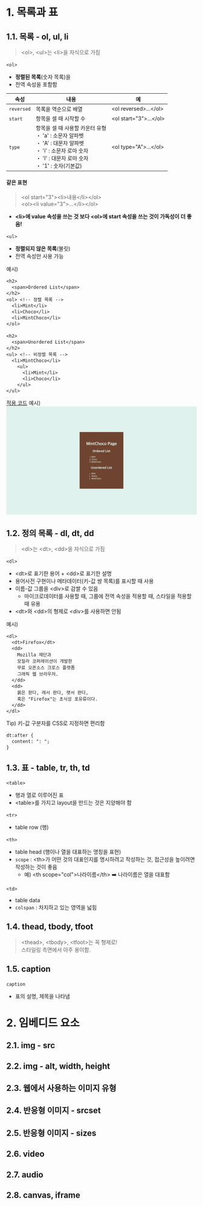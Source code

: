 # 1. 목록과 표
## 1.1. 목록 - ol, ul, li

> \<ol>, \<ul>는 \<li>을 자식으로 가짐

`<ol>`
 - **정렬된 목록**(숫자 목록)을
 - 전역 속성을 포함함
  
| 속성       | 내용                                                                                                                                                                    | 예                       |
| ---------- | ----------------------------------------------------------------------------------------------------------------------------------------------------------------------- | ------------------------ |
| `reversed` | 목록을 역순으로 배열                                                                                                                                                    | \<ol reversed>...\</ol>  |
| `start`    | 항목을 셀 때 시작할 수                                                                                                                                                  | \<ol start="3">...\</ol> |
| `type`     | 항목을 셀 때 사용할 카운터 유형<br> ・ 'a' : 소문자 알파벳<br>・ 'A' : 대문자 알파벳<br>・ 'i' : 소문자 로마 숫자<br>・ 'I' : 대문자 로마 숫자<br>・ '1' : 숫자(기본값) | \<ol type="A">...\</ol>  |

#### 같은 표현
> \<ol start="3">\<li>내용\</li>\</ol><br>\<ol>\<li value="3">...\</li>\</ol><br>
- **\<li>에 value 속성을 쓰는 것 보다 \<ol>에 start 속성을 쓰는 것이 가독성이 더 좋음!**

`<ul>`
 - **정렬되지 않은 목록**(불릿)
 - 전역 속성만 사용 가능


예시)
```
<h2>
  <span>Ordered List</span>
</h2>
<ol> <!-- 정렬 목록 -->
  <li>Mint</li>
  <li>Choco</li>
  <li>MintChoco</li>
</ol>

<h2>
  <span>Unordered List</span>
</h2>
<ul> <!-- 비정렬 목록 -->
  <li>MintChoco</li>
    <ul>
      <li>Mint</li>
      <li>Choco</li>
    </ul>
</ul>
```
[적용 코드](../practice/ex_1.html)
예시)
<img src="../etc/img/210902.png"/>


## 1.2. 정의 목록 - dl, dt, dd
> \<dl>는 \<dt>, \<dd>을 자식으로 가짐

`<dl>`
 * \<dt>로 표기한 용어 + \<dd>로 표기한 설명
 * 용어사전 구현이나 메타데이터(키-값 쌍 목록)를 표시할 때 사용
 * 이름-값 그룹을 \<div>로 감쌀 수 있음
   - 마이크로데이터를 사용할 때, 그룹에 전역 속성을 적용할 때, 스타일을 적용할 때 유용
 * \<dt>와 \<dd>의 형제로 \<div>를 사용하면 안됨

예시)
```
<dl>
  <dt>Firefox</dt>
  <dd>
    Mozilla 재단과
    모질라 코퍼레이션이 개발한
    무료 오픈소스 크로스 플랫폼
    그래픽 웹 브라우저.
  </dd>
  <dd>
    붉은 판다, 레서 판다, 랫서 판다,
    혹은 "Firefox"는 초식성 포유류이다.
  </dd>
</dl>
```

Tip) 키-값 구분자를 CSS로 지정하면 편리함
```
dt:after {
  content: ": ";
}
```


## 1.3. 표 - table, tr, th, td

`<table>`
 - 행과 열로 이루어진 표
 - \<table>를 가지고 layout을 만드는 것은 지양해야 함 

`<tr>`
 - table row (행)

`<th>`
 * table head (행이나 열을 대표하는 명칭을 표현)
 * `scope` : \<th>가 어떤 것의 대표인지를 명시하려고 작성하는 것, 접근성을 높이려면 작성하는 것이 좋음
   - 예) \<th scope="col">나라이름\</th> ➡️ 나라이름은 열을 대표함

`<td>`
 - table data
 - `colspan` : 차지하고 있는 영역을 넓힘

## 1.4. thead, tbody, tfoot

 > \<thead>, \<tbody>, \<tfoot>는 꼭 형제로!<br>스타일링 측면에서 아주 용이함.


## 1.5. caption
`caption`
 - 표의 설명, 제목을 나타냄



# 2. 임베디드 요소
## 2.1. img - src
## 2.2. img - alt, width, height
## 2.3. 웹에서 사용하는 이미지 유형
## 2.4. 반응형 이미지 - srcset
## 2.5. 반응형 이미지 - sizes
## 2.6. video
## 2.7. audio
## 2.8. canvas, iframe

